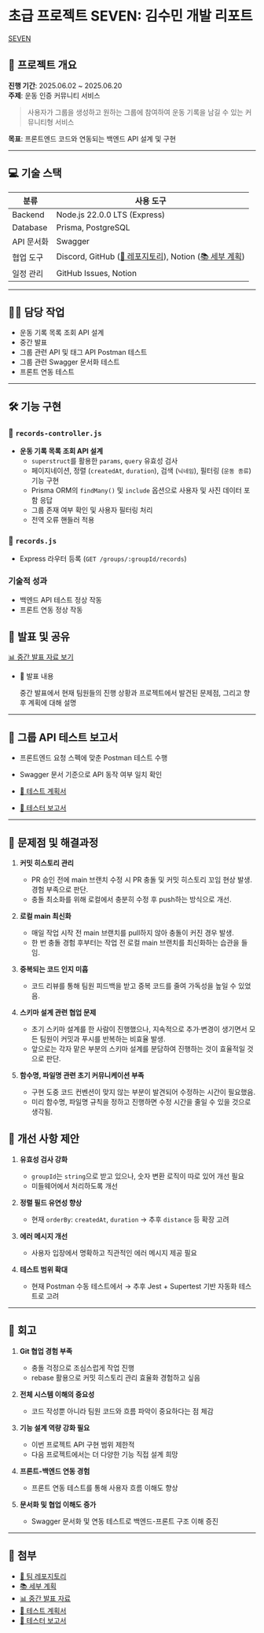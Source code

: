 # 초급 프로젝트 SEVEN: 김수민 개발 리포트
[SEVEN](https://github.com/singnyeo/nb02-seven-team2)

## 📌 프로젝트 개요  
**진행 기간**: 2025.06.02 ~ 2025.06.20  
**주제**: 운동 인증 커뮤니티 서비스  
> 사용자가 그룹을 생성하고 원하는 그룹에 참여하여 운동 기록을 남길 수 있는 커뮤니티형 서비스  

**목표**: 프론트엔드 코드와 연동되는 백엔드 API 설계 및 구현

---

## 💻 기술 스택

| **분류** | **사용 도구** |
| --- | --- |
| Backend | Node.js 22.0.0 LTS (Express) |
| Database | Prisma, PostgreSQL |
| API 문서화 | Swagger |
| 협업 도구 | Discord, GitHub ([🔗 레포지토리](https://github.com/singnyeo/nb02-seven-team2)), Notion ([📚 세부 계획](https://www.notion.so/206fca01d5c980689666cc5d59fbef08?pvs=21)) |
| 일정 관리 | GitHub Issues, Notion |

---

## 👨‍💻 담당 작업  

- 운동 기록 목록 조회 API 설계
- 중간 발표
- 그룹 관련 API 및 태그 API Postman 테스트
- 그룹 관련 Swagger 문서화 테스트
- 프론트 연동 테스트

---

## 🛠️ 기능 구현

### 📁 `records-controller.js`

- **운동 기록 목록 조회 API 설계**
  - `superstruct`를 활용한 `params`, `query` 유효성 검사
  - 페이지네이션, 정렬 (`createdAt`, `duration`), 검색 (`닉네임`), 필터링 (`운동 종류`) 기능 구현
  - Prisma ORM의 `findMany()` 및 `include` 옵션으로 사용자 및 사진 데이터 포함 응답
  - 그룹 존재 여부 확인 및 사용자 필터링 처리
  - 전역 오류 핸들러 적용

### 📁 `records.js`

- Express 라우터 등록 (`GET /groups/:groupId/records`)

### 기술적 성과 
* 백엔드 API 테스트 정상 작동
* 프론트 연동 정상 작동

## 🎤 발표 및 공유

[📊 중간 발표 자료 보기](https://www.miricanvas.com/v/14qg1rp)

* 📢 발표 내용 

  중간 발표에서 현재 팀원들의 진행 상황과 프로젝트에서 발견된 문제점, 그리고 향후 계획에 대해 설명

---

## 🧪 그룹 API 테스트 보고서

- 프론트엔드 요청 스펙에 맞춘 Postman 테스트 수행  
- Swagger 문서 기준으로 API 동작 여부 일치 확인 

- [🔗 테스트 계획서](https://www.notion.so/seven-210a1c7d0d6a80269a25f5476a37c7a3?source=copy_link)  
- [🔗 테스터 보고서](https://www.notion.so/seven-217a1c7d0d6a80388cdbc33daf0f60da?source=copy_link)

---

## 🧩 문제점 및 해결과정

1. **커밋 히스토리 관리**  
   - PR 승인 전에 main 브랜치 수정 시 PR 충돌 및 커밋 히스토리 꼬임 현상 발생. 경험 부족으로 판단.  
   - 충돌 최소화를 위해 로컬에서 충분히 수정 후 push하는 방식으로 개선.

2. **로컬 main 최신화**  
   - 매일 작업 시작 전 main 브랜치를 pull하지 않아 충돌이 커진 경우 발생.  
   - 한 번 충돌 경험 후부터는 작업 전 로컬 main 브랜치를 최신화하는 습관을 들임.

3. **중복되는 코드 인지 미흡**  
   - 코드 리뷰를 통해 팀원 피드백을 받고 중복 코드를 줄여 가독성을 높일 수 있었음.

4. **스키마 설계 관련 협업 문제**  
   - 초기 스키마 설계를 한 사람이 진행했으나, 지속적으로 추가·변경이 생기면서 모든 팀원이 커밋과 푸시를 반복하는 비효율 발생.  
   - 앞으로는 각자 맡은 부분의 스키마 설계를 분담하여 진행하는 것이 효율적일 것으로 판단.

5. **함수명, 파일명 관련 초기 커뮤니케이션 부족**  
   - 구현 도중 코드 컨벤션이 맞지 않는 부분이 발견되어 수정하는 시간이 필요했음.  
   - 미리 함수명, 파일명 규칙을 정하고 진행하면 수정 시간을 줄일 수 있을 것으로 생각됨.


## 🧩 개선 사항 제안

1. **유효성 검사 강화**
   - `groupId`는 `string`으로 받고 있으나, 숫자 변환 로직이 따로 있어 개선 필요
   - 미들웨어에서 처리하도록 개선

2. **정렬 필드 유연성 향상**
   - 현재 `orderBy`: `createdAt`, `duration` → 추후 `distance` 등 확장 고려

3. **에러 메시지 개선**
   - 사용자 입장에서 명확하고 직관적인 에러 메시지 제공 필요

4. **테스트 범위 확대**
   - 현재 Postman 수동 테스트에서 → 추후 Jest + Supertest 기반 자동화 테스트로 고려

---

## 🔁 회고

1. **Git 협업 경험 부족**  
   - 충돌 걱정으로 조심스럽게 작업 진행  
   - rebase 활용으로 커밋 히스토리 관리 효율화 경험하고 싶음

2. **전체 시스템 이해의 중요성**  
   - 코드 작성뿐 아니라 팀원 코드와 흐름 파악이 중요하다는 점 체감

3. **기능 설계 역량 강화 필요**  
   - 이번 프로젝트 API 구현 범위 제한적  
   - 다음 프로젝트에서는 더 다양한 기능 직접 설계 희망

4. **프론트-백엔드 연동 경험**  
   - 프론트 연동 테스트를 통해 사용자 흐름 이해도 향상

5. **문서화 및 협업 이해도 증가**  
   - Swagger 문서화 및 연동 테스트로 백엔드-프론트 구조 이해 증진


---

## 📎 첨부 
- [🔗 팀 레포지토리](https://github.com/singnyeo/nb02-seven-team2)
- [📚 세부 계획](https://www.notion.so/206fca01d5c980689666cc5d59fbef08?pvs=21)
- [📊 중간 발표 자료](https://www.miricanvas.com/v/14qg1rp)
- [🔗 테스트 계획서](https://www.notion.so/seven-210a1c7d0d6a80269a25f5476a37c7a3?source=copy_link)  
- [🔗 테스터 보고서](https://www.notion.so/seven-217a1c7d0d6a80388cdbc33daf0f60da?source=copy_link)
